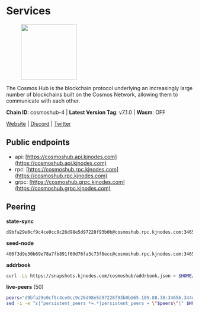 # Services

<figure><img src="https://raw.githubusercontent.com/kj89/testnet_manuals/main/pingpub/logos/cosmoshub.png" width="150" alt=""><figcaption></figcaption></figure>

The Cosmos Hub is the blockchain protocol underlying an  increasingly large number of blockchains built on the  Cosmos Network, allowing them to communicate with each other.

**Chain ID**: cosmoshub-4 | **Latest Version Tag**: v7.1.0 | **Wasm**: OFF

[Website](https://hub.cosmos.network) | [Discord](https://discord.gg/cosmosnetwork) | [Twitter](https://twitter.com/cosmoshub)


## Public endpoints

* api: [https://cosmoshub.api.kjnodes.com](https://cosmoshub.api.kjnodes.com)
* rpc: [https://cosmoshub.rpc.kjnodes.com](https://cosmoshub.rpc.kjnodes.com)
* grpc: [https://cosmoshub.grpc.kjnodes.com](https://cosmoshub.grpc.kjnodes.com)

## Peering

**state-sync**

```text
d9bfa29e0cf9c4ce0cc9c26d98e5d97228f93b0b@cosmoshub.rpc.kjnodes.com:34656
```

**seed-node**

```text
400f3d9e30b69e78a7fb891f60d76fa3c73f0ecc@cosmoshub.rpc.kjnodes.com:34659
```

**addrbook**
```bash
curl -Ls https://snapshots.kjnodes.com/cosmoshub/addrbook.json > $HOME/.gaia/config/addrbook.json
```

**live-peers** (50)
```bash
peers="d9bfa29e0cf9c4ce0cc9c26d98e5d97228f93b0b@65.109.88.38:34656,344d87e04fdf04be760da5069a59d9a489b886a6@52.14.44.1:26656,c1e437f73b8889b78ea34981e7c349157ad80284@107.135.15.66:26656,241b17dba97a2ed3c3747d12781fb86c9706e2d4@89.58.27.86:26656,9d048653fa4d98e6c0760ed0c54ad2d257ba46df@65.108.137.34:26656,915a5d104236764e33d5f7fd8d6c946e66766723@34.74.124.82:26656,e829d4764a5cecc44b3414777853b34407b36601@185.16.39.179:26656,7b8ab74fa7c3cc10b203b990abfc86e1a0b82a79@34.254.201.211:26656,ba3bacc714817218562f743178228f23678b2873@34.141.15.99:26656,8dc4fd0007c74bdf4b7ee1e5a3ab68161cc8f845@142.132.208.213:26656,daa6d8314246ad65037a48ec2e2266eeea9d46f8@154.53.63.50:26656,67685d93f2256caa7a2d53e3a104f9e437c3d247@95.216.114.244:26656,90a572b126de59fb924b050669e3d0851c7e8dd1@89.149.218.130:26656,1d02b4300c6b6fd1123a20502f0b3c0ce3b73654@88.198.16.9:26656,51c49b57b371e3645de715e0034236a8bd61965e@35.234.21.2:26656,2441e90fcb341fcd5bebec15b54e346cdca64a9b@135.148.123.8:14956,d1e39378054215be020e22f0342e272f5224cf75@146.190.46.145:30196,d9dbd30f7e9ae99dc05645f48f4637c2f4a14645@34.107.9.71:26656,7023db1ac96fe1053640206c44e04b41e29de273@47.75.119.188:26656,e0ab6c5cc86959853f499236b8297344802ac5f4@5.161.139.201:26656,84cc83cd09a974a234a3fdb5bb4fd46fd856f8ec@142.132.135.239:26656,b79e1d3a621bdafd3a8d9a49dff8f4737d0bedc9@52.73.168.104:26656,64148c47e1424173e3dcf90ab90bf196c2971b15@88.218.224.118:26656,6ea2ef7d3dd5d6967708a0b31eed85ba090a90a1@65.108.121.190:12010,213857e741833d17275ea559bb2d0342398cec99@35.245.206.45:26656,dd53fa5cfb6a604feb80860d47506d0dd84baa12@142.132.210.234:26656,3320d673c9b70093650cb5f25e3b5dec4d41ce53@65.108.200.49:27056,f8ae898b130457bbbf05fd3d2e9ca4559bd528fd@37.120.245.157:26656,56783b7e98eed68ec8af791248154f3cc53056d1@34.159.35.95:26656,cf10a45ead9e76d45b06dee97ef779e65103c78e@3.128.185.235:26656,5dde13b98a2f69f54e0d5e3384fdc903bbb2dc30@172.93.214.11:26656,3334bb086be9ab0dba3a34331555624a7354a6ab@159.203.187.36:26090,44594a57ce538a21f8558bcb1c9ce560ad879e3e@15.235.114.84:26656,4d94cc91625530f212d951ca1c18b2e850b8ac6e@88.208.227.114:26656,39f68cf5744a881ea73023bf4e02db36390cfb1f@146.190.59.8:26090,10e3acd4baeb6cba8881d75a0bde04b5526b39ce@3.217.133.209:26656,aa70e2cc756b8dd9e265e578197d3049d67d731f@93.189.30.109:26656,381a2e419620a56ecdb3684a4272ee9e5b989e0a@18.166.143.49:26656,9d6fb90c536ae46cd0eae1269cf770e0dbef4772@142.132.152.187:10456,7dd34d8d3880bc48eff3e47b941d06bd1941a962@93.115.25.106:26656,26ac129d380e7010473dfeda9c84bf25450c711f@91.239.56.4:26656,3750b5a4288071182eb591b1538320a96f7af267@65.108.69.17:26001,6f473f7156b9e0a460f5ab9d5b8bba2412058974@93.159.134.156:36656,c940e11c1072dad06da3b1b48ca92966bb37e93a@74.96.207.58:28721,71950462041283273efa597db443c556e70a9c17@52.79.230.246:26656,58b54d8cfdc0c634ed592e2c008705791253ebbb@172.93.214.10:26656,f50db75f8e1793581796474b88f4d32dff2e4515@80.190.129.50:56656,3da88430414ec9084c8983fe4d462cce655ff1f3@51.222.245.114:26656,d5bf4870659c1d47f008691a64f970a56f0adb3c@80.190.132.234:56656,d54eacb237dfbc0eb934a45509f878eb3ea3a5b3@64.44.148.195:26656"
sed -i -e "s|^persistent_peers *=.*|persistent_peers = \"$peers\"|" $HOME/.gaia/config/config.toml
```
